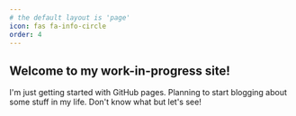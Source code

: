 ```yaml
---
# the default layout is 'page'
icon: fas fa-info-circle
order: 4
---
```


## Welcome to my work-in-progress site! 
I'm just getting started with GitHub pages. Planning to start blogging about some stuff in my life. Don't know what but let's see!

<!-- > Add Markdown syntax content to file `_tabs/about.md`{: .filepath } and it will show up on this page.
{: .prompt-tip } -->
